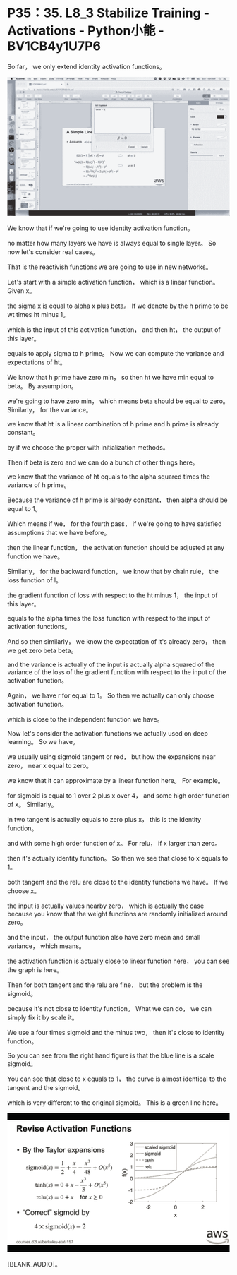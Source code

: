 # P35：35. L8_3 Stabilize Training - Activations - Python小能 - BV1CB4y1U7P6

 So far， we only extend identity activation functions。



![](img/1494e52407436e52c04a4e1b7b070fe1_1.png)

 We know that if we're going to use identity activation function。

 no matter how many layers we have is always equal to single layer。 So now let's consider real cases。

 That is the reactivish functions we are going to use in new networks。

 Let's start with a simple activation function， which is a linear function。 Given x。

 the sigma x is equal to alpha x plus beta。 If we denote by the h prime to be wt times ht minus 1。

 which is the input of this activation function， and then ht， the output of this layer。

 equals to apply sigma to h prime。 Now we can compute the variance and expectations of ht。

 We know that h prime have zero min， so then ht we have min equal to beta。 By assumption。

 we're going to have zero min， which means beta should be equal to zero。 Similarly， for the variance。

 we know that ht is a linear combination of h prime and h prime is already constant。

 by if we choose the proper with initialization methods。

 Then if beta is zero and we can do a bunch of other things here。

 we know that the variance of ht equals to the alpha squared times the variance of h prime。

 Because the variance of h prime is already constant， then alpha should be equal to 1。

 Which means if we， for the fourth pass， if we're going to have satisfied assumptions that we have before。

 then the linear function， the activation function should be adjusted at any function we have。

 Similarly， for the backward function， we know that by chain rule， the loss function of l。

 the gradient function of loss with respect to the ht minus 1， the input of this layer。

 equals to the alpha times the loss function with respect to the input of activation functions。

 And so then similarly， we know the expectation of it's already zero， then we get zero beta beta。

 and the variance is actually of the input is actually alpha squared of the variance of the loss of the gradient function with respect to the input of the activation function。

 Again， we have r for equal to 1。 So then we actually can only choose activation function。

 which is close to the independent function we have。

 Now let's consider the activation functions we actually used on deep learning。 So we have。

 we usually using sigmoid tangent or red， but how the expansions near zero， near x equal to zero。

 we know that it can approximate by a linear function here。 For example。

 for sigmoid is equal to 1 over 2 plus x over 4， and some high order function of x。 Similarly。

 in two tangent is actually equals to zero plus x， this is the identity function。

 and with some high order function of x。 For relu， if x larger than zero。

 then it's actually identity function。 So then we see that close to x equals to 1。

 both tangent and the relu are close to the identity functions we have。 If we choose x。

 the input is actually values nearby zero， which is actually the case because you know that the weight functions are randomly initialized around zero。

 and the input， the output function also have zero mean and small variance， which means。

 the activation function is actually close to linear function here， you can see the graph is here。

 Then for both tangent and the relu are fine， but the problem is the sigmoid。

 because it's not close to identity function。 What we can do， we can simply fix it by scale it。

 We use a four times sigmoid and the minus two， then it's close to identity function。

 So you can see from the right hand figure is that the blue line is a scale sigmoid。

 You can see that close to x equals to 1， the curve is almost identical to the tangent and the sigmoid。

 which is very different to the original sigmoid。 This is a green line here。



![](img/1494e52407436e52c04a4e1b7b070fe1_3.png)

 [BLANK_AUDIO]。